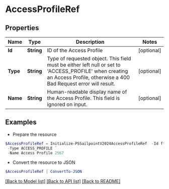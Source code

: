 # AccessProfileRef
## Properties

Name | Type | Description | Notes
------------ | ------------- | ------------- | -------------
**Id** | **String** | ID of the Access Profile | [optional] 
**Type** | **String** | Type of requested object. This field must be either left null or set to &#39;ACCESS_PROFILE&#39; when creating an Access Profile, otherwise a 400 Bad Request error will result. | [optional] 
**Name** | **String** | Human-readable display name of the Access Profile. This field is ignored on input. | [optional] 

## Examples

- Prepare the resource
```powershell
$AccessProfileRef = Initialize-PSSailpointV2024AccessProfileRef  -Id ff808081751e6e129f1518161919ecca `
 -Type ACCESS_PROFILE `
 -Name Access Profile 2567
```

- Convert the resource to JSON
```powershell
$AccessProfileRef | ConvertTo-JSON
```

[[Back to Model list]](../README.md#documentation-for-models) [[Back to API list]](../README.md#documentation-for-api-endpoints) [[Back to README]](../README.md)

